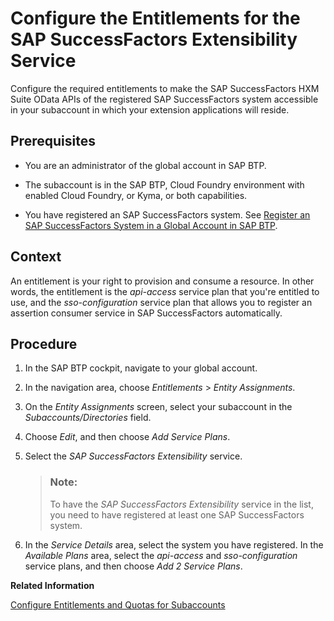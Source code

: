 <!-- loiob01e6255607a42889483115dbd56cc1f -->

# Configure the Entitlements for the SAP SuccessFactors Extensibility Service

Configure the required entitlements to make the SAP SuccessFactors HXM Suite OData APIs of the registered SAP SuccessFactors system accessible in your subaccount in which your extension applications will reside.



<a name="loiob01e6255607a42889483115dbd56cc1f__prereq_szz_lb1_x3b"/>

## Prerequisites

-   You are an administrator of the global account in SAP BTP.

-   The subaccount is in the SAP BTP, Cloud Foundry environment with enabled Cloud Foundry, or Kyma, or both capabilities.

-   You have registered an SAP SuccessFactors system. See [Register an SAP SuccessFactors System in a Global Account in SAP BTP](register-an-sap-successfactors-system-in-a-global-account-in-sap-btp-e956ba2.md).




<a name="loiob01e6255607a42889483115dbd56cc1f__context_rvd_hxm_3pb"/>

## Context

An entitlement is your right to provision and consume a resource. In other words, the entitlement is the *api-access* service plan that you're entitled to use, and the *sso-configuration* service plan that allows you to register an assertion consumer service in SAP SuccessFactors automatically.



<a name="loiob01e6255607a42889483115dbd56cc1f__steps_ynv_cxm_3pb"/>

## Procedure

1.  In the SAP BTP cockpit, navigate to your global account.

2.  In the navigation area, choose *Entitlements* \> *Entity Assignments*.

3.  On the *Entity Assignments* screen, select your subaccount in the *Subaccounts/Directories* field.

4.  Choose *Edit*, and then choose *Add Service Plans*.

5.  Select the *SAP SuccessFactors Extensibility* service.

    > ### Note:  
    > To have the *SAP SuccessFactors Extensibility* service in the list, you need to have registered at least one SAP SuccessFactors system.

6.  In the *Service Details* area, select the system you have registered. In the *Available Plans* area, select the *api-access* and *sso-configuration* service plans, and then choose *Add 2 Service Plans*.


**Related Information**  


[Configure Entitlements and Quotas for Subaccounts](../50-administration-and-ops/configure-entitlements-and-quotas-for-subaccounts-5ba357b.md "Distribute the entitlements that are available in your global account by adding service plans and their allowed quotas to your subaccounts using SAP BTP cockpit.")

